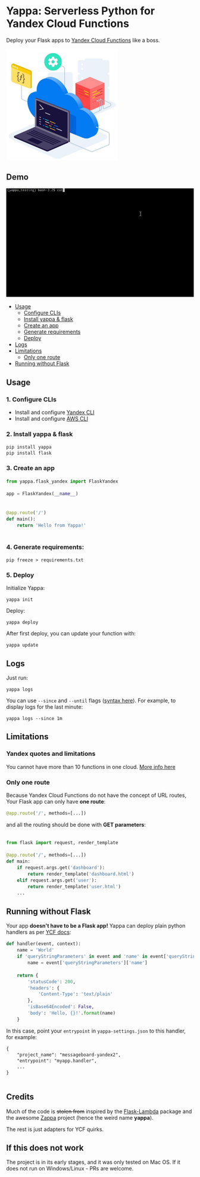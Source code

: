 # Yappa: Serverless Python for Yandex Cloud Functions

Deploy your Flask apps to [Yandex Cloud Functions](https://cloud.yandex.ru/services/functions) like a boss.

<img src="ycf_logo.jpg" width="300" height="300">


## Demo

![](demo.gif)

- [Usage](#usage)
    - [Configure CLIs](#1-configure-clis)
    - [Install yappa & flask](#2-install-yappa--flask)
    - [Create an app](#3-create-an-app)
    - [Generate requirements](#4-generate-requirements)
    - [Deploy](#5-deploy)
- [Logs](#logs)
- [Limitations](#limitations)
    - [Only one route](#only-one-route)
- [Running without Flask](#running-without-flask)


## Usage


### 1. Configure CLIs

- Install and configure [Yandex CLI](https://cloud.yandex.ru/docs/cli/quickstart)
- Install and configure [AWS CLI](https://docs.aws.amazon.com/cli/latest/userguide/cli-chap-install.html)


### 2. Install yappa & flask

```
pip install yappa
pip install flask
```


### 3. Create an app


```python
from yappa.flask_yandex import FlaskYandex

app = FlaskYandex(__name__)


@app.route('/')
def main():
    return 'Hello from Yappa!'



```

### 4. Generate requirements:
```
pip freeze > requirements.txt
```

### 5. Deploy

Initialize Yappa:

```
yappa init
```

Deploy:
```
yappa deploy
```

After first deploy, you can update your function with:

 
```
yappa update
```


## Logs

Just run: 

```
yappa logs
```

You can use `--since` and `--until` flags ([syntax here](https://cloud.yandex.ru/docs/functions/operations/function/function-logs)). 
For example, to display logs for the last minute:

```
yappa logs --since 1m

```


## Limitations

### Yandex quotes and limitations
You cannot have more than 10 functions in one cloud. [More info here](https://cloud.yandex.ru/docs/functions/concepts/limits)

### Only one route

Because Yandex Cloud Functions do not have the concept of URL routes,
Your Flask app can only have **one route**:

```python
@app.route('/', methods=[...])

```

and all the routing should be done with **GET parameters**:


```python

from flask import request, render_template

@app.route('/', methods=[...])
def main:
    if request.args.get('dashboard'):
        return render_template('dashboard.html')
    elif request.args.get('user'): 
        return render_template('user.html')
    ...        

```


## Running without Flask

Your app **doesn't have to be a Flask app!**
Yappa can deploy plain python handlers as per [YCF docs](https://cloud.yandex.ru/docs/functions/quickstart/function-quickstart#python-func):

```python
def handler(event, context):
    name = 'World'
    if 'queryStringParameters' in event and 'name' in event['queryStringParameters']:
        name = event['queryStringParameters']['name']

    return {
        'statusCode': 200,
        'headers': {
            'Content-Type': 'text/plain'
        },
        'isBase64Encoded': False,
        'body': 'Hello, {}!'.format(name)
    }
```

In this case, point your `entrypoint` in `yappa-settings.json` to this handler, for example:

```
{
    "project_name": "messageboard-yandex2",
    "entrypoint": "myapp.handler",
    ...
}


```


## Credits

Much of the code is ~~stolen from~~ inspired 
by the [Flask-Lambda](https://github.com/techjacker/flask-lambda) package 
and the awesome [Zappa](https://github.com/Miserlou/Zappa) project (hence the weird name **yappa**).

The rest is just adapters for YCF quirks.


## If this does not work

The project is in its early stages, and it was only tested on Mac OS. If it does not run on Windows/Linux - PRs are welcome.
